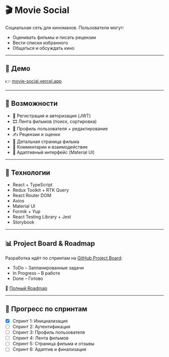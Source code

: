 # 🎬 Movie Social

Cоциальная сеть для киноманов. Пользователи могут:
- Оценивать фильмы и писать рецензии
- Вести списки избранного
- Общаться и обсуждать кино

---

## 🔗 Демо

👉 [movie-social.vercel.app](https://movie-social-app-git-main-margoverse-2329s-projects.vercel.app)

---

## 🚀 Возможности

- 🔐 Регистрация и авторизация (JWT)
- 🎞️ Лента фильмов (поиск, сортировка)
- 👤 Профиль пользователя + редактирование
- ✍️ Рецензии и оценки
- 📄 Детальная страница фильма
- 💬 Комментарии и взаимодействие
- 📱 Адаптивный интерфейс (Material UI)

---

## 🧰 Технологии

- React + TypeScript
- Redux Toolkit + RTK Query
- React Router DOM
- Axios
- Material UI
- Formik + Yup
- React Testing Library + Jest
- Storybook

---

## 📊 Project Board & Roadmap

Разработка идёт по спринтам на [GitHub Project Board](https://github.com/users/demienera/projects/2):

- ToDo – Запланированные задачи
- In Progress – В работе
- Done – Готово

📌 [Полный Roadmap](./ROADMAP.md)

---
## 📆 Прогресс по спринтам

- [x] Спринт 1: Инициализация
- [ ] Спринт 2: Аутентификация
- [ ] Спринт 3: Профиль пользователя
- [ ] Спринт 4: Лента фильмов
- [ ] Спринт 5: Страница фильма и отзывы
- [ ] Спринт 6: Адаптив и финализация
